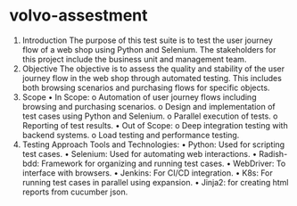 # volvo-assestment

1. Introduction
The purpose of this test suite is to test the user journey flow of a web shop using Python and Selenium. The stakeholders for this project include the business unit and management team.
2. Objective
The objective is to assess the quality and stability of the user journey flow in the web shop through automated testing. This includes both browsing scenarios and purchasing flows for specific objects.
3. Scope
•	In Scope:
o	Automation of user journey flows including browsing and purchasing scenarios.
o	Design and implementation of test cases using Python and Selenium.
o	Parallel execution of tests.
o	Reporting of test results.
•	Out of Scope:
o	Deep integration testing with backend systems.
o	Load testing and performance testing.
4. Testing Approach
Tools and Technologies:
•	Python: Used for scripting test cases.
•	Selenium: Used for automating web interactions.
•	Radish-bdd: Framework for organizing and running test cases.
•	WebDriver: To interface with browsers.
•	Jenkins: For CI/CD integration.
•	K8s: For running test cases in parallel using expansion.
•	Jinja2: for creating html reports from cucumber json.
